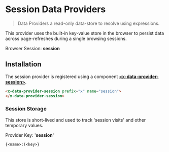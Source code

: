 # Session Data Providers

> Data Providers a read-only data-store to resolve using expressions.

This provider uses the built-in key-value store in the browser to persist data across page-refreshes during a single browsing sessions.

Browser Session: **session**

## Installation

The session provider is registered using a component **[\<x-data-provider-session\>](/components/x-data-provider-session)**.

```html
<x-data-provider-session prefix="x" name="session">
</x-data-provider-session>
```

### Session Storage

This store is short-lived and used to track 'session visits' and other temporary values.

Provider Key: '**session**'

`{<name>:(<key>}`
